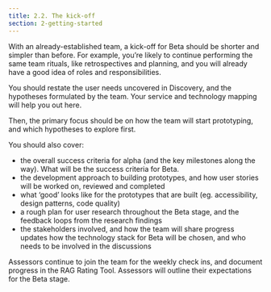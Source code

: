 ```yaml
---
title: 2.2. The kick-off
section: 2-getting-started
---
```


With an already-established team, a kick-off for Beta should be shorter and simpler than before. For example, you’re likely to continue performing the same team rituals, like retrospectives and planning, and you will already have a good idea of roles and responsibilities.

You should restate the user needs uncovered in Discovery, and the hypotheses formulated by the team. Your service and technology mapping will help you out here.

Then, the primary focus should be on how the team will start prototyping, and which hypotheses to explore first.


You should also cover:

*	the overall success criteria for alpha (and the key milestones along the way). What will be the success criteria for Beta.
*	the development approach to building prototypes, and how user stories will be worked on, reviewed and completed
*	what &lsquo;good&rsquo; looks like for the prototypes that are built (eg. accessibility, design patterns, code quality)
*	a rough plan for user research throughout the Beta stage, and the feedback loops from the research findings
*	the stakeholders involved, and how the team will share progress updates how the technology stack for Beta will be chosen, and who needs to be involved in the discussions

Assessors continue to join the team for the weekly check ins, and document progress in the RAG Rating Tool.  Assessors will outline their expectations for the Beta stage. 
